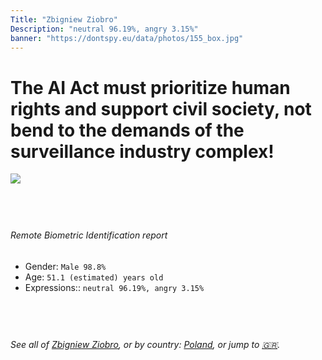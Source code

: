 ```yaml
---
Title: "Zbigniew Ziobro"
Description: "neutral 96.19%, angry 3.15%"
banner: "https://dontspy.eu/data/photos/155_box.jpg"
---
```


# The AI Act must prioritize human rights and support civil society, not bend to the demands of the surveillance industry complex!

<link rel="stylesheet" type="text/css" href="/css/blog.css" />

<div class="is-fake" hidden>

_This image is **clearly fake**_, yet we [continue to collect them because the AI Act negotiations](/blog/why-deepfake/) are heading in a direction that will only make people's lives more complicated. For a more in-depth explanation, read: [Double threat: why losing the battle against Face Biometrics would fuel the proliferation of deepfakes](/blog/the-dual-threat-how-losing-the-biometric-battle-fuels-deepfake-proliferation/).


</div>

<!-- <img src="https://dontspy.eu/data/photos/54_box.jpg" /> -->
<img src="https://dontspy.eu/data/photos/155_box.jpg" />

## <br>

###### Remote Biometric Identification report

* <span class="label">Gender:</span> `Male 98.8%`
* <span class="label">Age:</span> `51.1 (estimated) years old`
* <span class="label">Expressions::</span> `neutral 96.19%, angry 3.15%`

## <br>

###### See all of [Zbigniew Ziobro](/policymaker#Zbigniew%20Ziobro), or by country: [Poland](/country#Poland), or jump to [🇬🇷](/x/85).

## <br>
